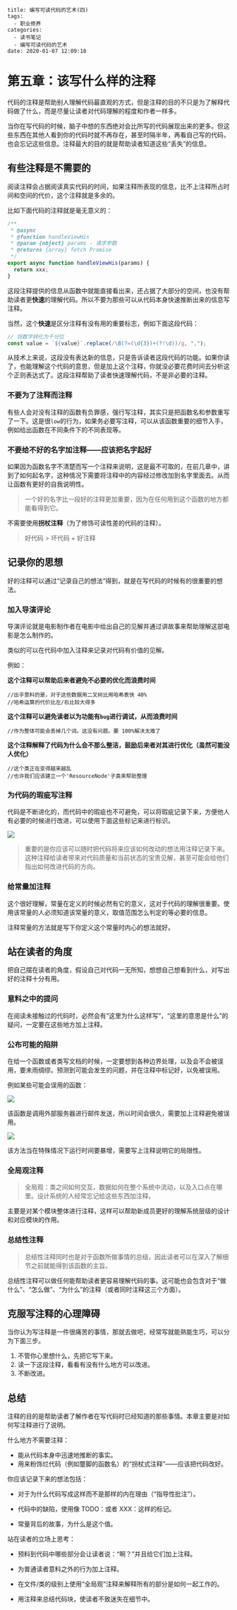 ```
title: 编写可读代码的艺术(四)
tags:
  - 职业修养
categories:
  - 读书笔记
  - 编写可读代码的艺术
date: 2020-01-07 12:09:18
```

# 第五章：该写什么样的注释

代码的注释是帮助别人理解代码最直观的方式，但是注释的目的不只是为了解释代码做了什么，而是尽量让读者对代码理解的程度和作者一样多。

当你在写代码的时候，脑子中想的东西绝对会比所写的代码展现出来的更多。但这些东西在其他人看到你的代码时就不再存在，甚至时隔半年，再看自己写的代码，也会忘记这些信息。注释最大的目的就是帮助读者知道这些“丢失”的信息。

## 有些注释是不需要的

阅读注释会占据阅读真实代码的时间，如果注释所表现的信息，比不上注释所占时间和空间的代价，这个注释就是多余的。

比如下面代码的注释就是毫无意义的：

```javascript
/**
 * @async
 * @function handleViewHis
 * @param {object} params - 请求参数
 * @returns {array} fetch Promise
 */
export async function handleViewHis(params) {
  return xxx;
}
```

这段注释提供的信息从函数中就能直接看出来，还占据了大部分的空间，也没有帮助读者更**快速**的理解代码。所以不要为那些可以从代码本身快速推断出来的信息写注释。

当然，这个**快速**是区分注释有没有用的重要标志，例如下面这段代码：

```javascript
// 将数字转化为千分位
const value = `${value}`.replace(/\B(?=(\d{3})+(?!\d))/g, ",");
```

从技术上来说，这段没有表达新的信息，只是告诉读者这段代码的功能。如果你读了，也能理解这个代码的意思，但是加上这个注释，你就没必要花费时间去分析这个正则表达式了。这段注释帮助了读者快速理解代码，不是非必要的注释。

### 不要为了注释而注释

有些人会对没有注释的函数有负罪感，强行写注释，其实只是把函数名和参数重写了一下。这是很`low`的行为，如果务必要写注释，可以从该函数重要的细节入手，例如给出函数在不同条件下的不同表现等。

### 不要给不好的名字加注释——应该把名字起好

如果因为函数名字不清楚而写一个注释来说明，这是最不可取的，在前几章中，讲到了如何起名字，这种情况下需要将注释中的内容经过修改加到名字里面去。从而让函数有更好的自我说明性。

> 一个好的名字比一段好的注释更加重要，因为在任何用到这个函数的地方都能看得到它。

不需要使用**拐杖注释**（为了修饰可读性差的代码的注释）。

> 好代码 > 坏代码 + 好注释

## 记录你的思想

好的注释可以通过“记录自己的想法”得到，就是在写代码的时候有的很重要的想法。

### 加入导演评论

导演评论就是电影制作者在电影中给出自己的见解并通过讲故事来帮助理解这部电影是怎么制作的。

类似的可以在代码中加入注释来记录对代码有价值的见解。

例如：

**这个注释可以帮助后来者避免不必要的优化而浪费时间**

```
//出乎意料的是，对于这些数据用二叉树比用哈希表快 40%
//哈希运算的代价比左/右比较大得多
```

**这个注释可以避免读者以为功能有`bug`进行调试，从而浪费时间**

```
//作为整体可能会丢掉几个词。这没有问题。要 100%解决太难了
```

**这个注释解释了代码为什么会不那么整洁，鼓励后来者对其进行优化（虽然可能没人优化）**

```
//这个类正在变得越来越乱
//也许我们应该建立一个'ResourceNode'子类来帮助整理
```

### 为代码的瑕疵写注释

代码是不断进化的，而代码中的瑕疵也不可避免，可以将瑕疵记录下来，方便他人有必要的时候进行改进，可以使用下面这些标记来进行标识。

![](00071.jpg)

> 重要的是你应该可以随时把代码将来应该如何改动的想法用注释记录下来。这种注释给读者带来对代码质量和当前状态的宝贵见解，甚至可能会给他们指出如何改进代码的方向。

### 给常量加注释

这个很好理解，常量在定义的时候必然有它的意义，这对于代码的理解很重要。使用该常量的人必须知道该常量的意义，取值范围怎么判定的等必要的信息。

注释常量的方法就是写下你定义这个常量时内心的想法就好。

## 站在读者的角度

把自己摆在读者的角度，假设自己对代码一无所知，想想自己想看到什么，对写出好的注释十分有用。

### 意料之中的提问

在阅读未接触过的代码时，必然会有“这里为什么这样写”，“这里的意思是什么”的疑问，一定要在这些地方加上注释。

### 公布可能的陷阱

在给一个函数或者类写文档的时候，一定要想到各种边界处理，以及会不会被误用，要未雨绸缪。预测到可能会发生的问题，并在注释中标记好，以免被误用。

例如某些可能会误用的函数：

![](00097.jpg)

该函数是调用外部服务器进行邮件发送，所以时间会很久，需要加上注释避免被误用。

![](00087.jpg)

该方法当在特殊情况下运行时间要暴增，需要写上注释说明它的局限性。

### 全局观注释

> 全局观：类之间如何交互，数据如何在整个系统中流动，以及入口点在哪里。设计系统的人经常忘记给这些东西加注释。

主要是对某个模块整体进行注释，这样可以帮助新成员更好的理解系统层级的设计和对应模块的作用。

### 总结性注释

> 总结性注释同时也是对于函数所做事情的总结，因此读者可以在深入了解细节之前就能得到该函数的主旨。

总结性注释可以做任何能帮助读者更容易理解代码的事。这可能也会包含对于“做什么”、“怎么做”、“为什么”的注释（或者同时注释这三个方面）。

## 克服写注释的心理障碍

当你认为写注释是一件很痛苦的事情，那就去做吧，经常写就能熟能生巧，可以分为下面三步。

1. 不管你心里想什么，先把它写下来。
2. 读一下这段注释，看看有没有什么地方可以改进。
3. 不断改进。

## 总结

注释的目的是帮助读者了解作者在写代码时已经知道的那些事情。本章主要是对如何写注释进行了说明。

什么地方不需要注释：

- 能从代码本身中迅速地推断的事实。
- 用来粉饰烂代码（例如蹩脚的函数名）的“拐杖式注释”——应该把代码改好。

你应该记录下来的想法包括：

- 对于为什么代码写成这样而不是那样的内在理由（“指导性批注”）。

- 代码中的缺陷，使用像 TODO：或者 XXX：这样的标记。

- 常量背后的故事，为什么是这个值。

站在读者的立场上思考：

- 预料到代码中哪些部分会让读者说：“啊？”并且给它们加上注释。

- 为普通读者意料之外的行为加上注释。

- 在文件/类的级别上使用“全局观”注释来解释所有的部分是如何一起工作的。

- 用注释来总结代码块，使读者不致迷失在细节中。
